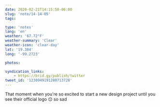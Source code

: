 ```yaml
---
date: 2020-02-21T14:15:58-06:00
slug: 'note/14-14-05'
tags:

type: 'notes'
lang: 'en'
weather: '67.72°F'
weather-summary: 'Clear'
weather-icon: 'clear-day'
lat: '19.384'
long: '-99.2723'

photos:

syndication_links:
    - https://brid.gy/publish/twitter
tweet_id: '1230949191280713728'
---
```

That moment when you're so excited to start a new design project until you see their official logo 😔 so sad
